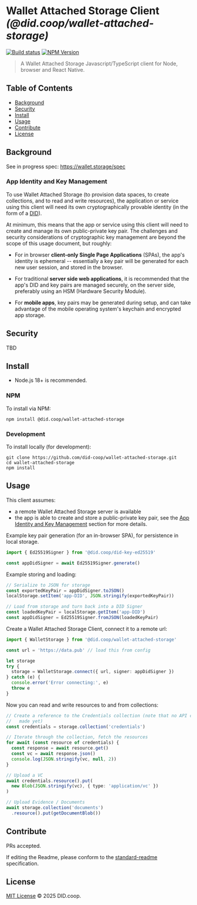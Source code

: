 # Wallet Attached Storage Client _(@did.coop/wallet-attached-storage)_

[![Build status](https://img.shields.io/github/actions/workflow/status/did-coop/wallet-attached-storage/main.yml?branch=main)](https://github.com/did-coop/wallet-attached-storage/actions?query=workflow%3A%22Node.js+CI%22)
[![NPM Version](https://img.shields.io/npm/v/@did.coop/wallet-attached-storage.svg)](https://npm.im/@did.coop/wallet-attached-storage)

> A Wallet Attached Storage Javascript/TypeScript client for Node, browser and React Native.

## Table of Contents

- [Background](#background)
- [Security](#security)
- [Install](#install)
- [Usage](#usage)
- [Contribute](#contribute)
- [License](#license)

## Background

See in progress spec: https://wallet.storage/spec

### App Identity and Key Management

To use Wallet Attached Storage (to provision data spaces, to create collections,
and to read and write resources), the application or service using this client
will need its own cryptographically provable identity (in the form of a
[DID](https://w3c.github.io/did-core/)).

At minimum, this means that the app or service using this client will need to
create and manage its own public-private key pair. The challenges and security
considerations of cryptographic key management are beyond the scope of this
usage document, but roughly:

* For in browser **client-only Single Page Applications** (SPAs), the app's
  identity is ephemeral -- essentially a key pair will be generated for each
  new user session, and stored in the browser.

* For traditional **server side web applications**, it is recommended that the
  app's DID and key pairs are managed securely, on the server side, preferably
  using an HSM (Hardware Security Module).

* For **mobile apps**, key pairs may be generated during setup, and can take
  advantage of the mobile operating system's keychain and encrypted app storage.

## Security

TBD

## Install

- Node.js 18+ is recommended.

### NPM

To install via NPM:

```
npm install @did.coop/wallet-attached-storage
```

### Development

To install locally (for development):

```
git clone https://github.com/did-coop/wallet-attached-storage.git
cd wallet-attached-storage
npm install
```

## Usage

This client assumes:

* a remote Wallet Attached Storage server is available
* the app is able to create and store a public-private key pair, see the
  [App Identity and Key Management](#app-identity-and-key-management) section
  for more details.

Example key pair generation (for an in-browser SPA), for persistence in local
storage.

```ts
import { Ed25519Signer } from '@did.coop/did-key-ed25519'

const appDidSigner = await Ed25519Signer.generate()
```

Example storing and loading:

```ts
// Serialize to JSON for storage
const exportedKeyPair = appDidSigner.toJSON()
localStorage.setItem('app-DID', JSON.stringify(exportedKeyPair))

// Load from storage and turn back into a DID Signer
const loadedKeyPair = localStorage.getItem('app-DID')
const appDidSigner = Ed25519Signer.fromJSON(loadedKeyPair)
```

Create a Wallet Attached Storage Client, connect it to a remote url:

```ts
import { WalletStorage } from '@did.coop/wallet-attached-storage'

const url = 'https://data.pub' // load this from config

let storage
try {
  storage = WalletStorage.connect({ url, signer: appDidSigner })
} catch (e) {
  console.error('Error connecting:', e)
  throw e
}
```

Now you can read and write resources to and from collections:

```ts
// Create a reference to the Credentials collection (note that no API calls are
//   made yet)
const credentials = storage.collection('credentials')

// Iterate through the collection, fetch the resources
for await (const resource of credentials) {
  const response = await resource.get()
  const vc = await response.json()
  console.log(JSON.stringify(vc, null, 2))
}

// Upload a VC
await credentials.resource().put(
  new Blob(JSON.stringify(vc), { type: 'application/vc' })
)

// Upload Evidence / Documents
await storage.collection('documents')
  .resource().put(getDocumentBlob())
```

## Contribute

PRs accepted.

If editing the Readme, please conform to the
[standard-readme](https://github.com/RichardLitt/standard-readme) specification.

## License

[MIT License](LICENSE.md) © 2025 DID.coop.
